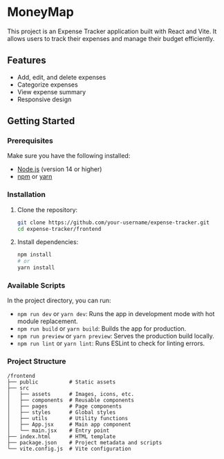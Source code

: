 # MoneyMap

This project is an Expense Tracker application built with React and Vite. It allows users to track their expenses and manage their budget efficiently.

## Features

- Add, edit, and delete expenses
- Categorize expenses
- View expense summary
- Responsive design

## Getting Started

### Prerequisites

Make sure you have the following installed:

- [Node.js](https://nodejs.org/) (version 14 or higher)
- [npm](https://www.npmjs.com/) or [yarn](https://yarnpkg.com/)

### Installation

1. Clone the repository:

   ```sh
   git clone https://github.com/your-username/expense-tracker.git
   cd expense-tracker/frontend
   ```

2. Install dependencies:

   ```sh
   npm install
   # or
   yarn install
   ```

### Available Scripts

In the project directory, you can run:

- `npm run dev` or `yarn dev`: Runs the app in development mode with hot module replacement.
- `npm run build` or `yarn build`: Builds the app for production.
- `npm run preview` or `yarn preview`: Serves the production build locally.
- `npm run lint` or `yarn lint`: Runs ESLint to check for linting errors.

### Project Structure

```
/frontend
├── public          # Static assets
├── src
│   ├── assets      # Images, icons, etc.
│   ├── components  # Reusable components
│   ├── pages       # Page components
│   ├── styles      # Global styles
│   ├── utils       # Utility functions
│   ├── App.jsx     # Main app component
│   └── main.jsx    # Entry point
├── index.html      # HTML template
├── package.json    # Project metadata and scripts
└── vite.config.js  # Vite configuration
```
